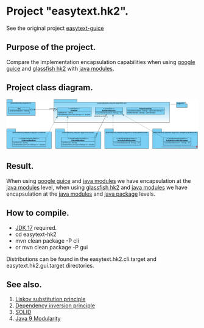 # Project "easytext.hk2".
See the original project [easytext-guice](https://github.com/java9-modularity/easytext-guice)
## Purpose of the project.
Compare the implementation encapsulation capabilities when using [google guice](https://github.com/google/guice) and [glassfish hk2](https://eclipse-ee4j.github.io/glassfish-hk2/) with [java modules](https://www.oracle.com/corporate/features/understanding-java-9-modules.html).
## Project class diagram.
![class diagram](easytext.png)
## Result.
When using [google guice](https://github.com/google/guice) and [java modules](https://www.oracle.com/corporate/features/understanding-java-9-modules.html) we have encapsulation at the [java modules](https://javamodularity.com/) level, when using [glassfish hk2](https://eclipse-ee4j.github.io/glassfish-hk2/) and [java modules](https://www.oracle.com/corporate/features/understanding-java-9-modules.html) we have encapsulation at the [java modules](https://www.oracle.com/corporate/features/understanding-java-9-modules.html) and [java package](https://en.wikipedia.org/wiki/Java_package) levels.
## How to compile.
* [JDK 17](https://adoptium.net/) required.
* cd easytext-hk2
* mvn clean package -P cli
* or mvn clean package -P gui

Distributions can be found in the easytext.hk2.cli.target and easytext.hk2.gui.target directories.

## See also.
1. [Liskov substitution principle](https://en.wikipedia.org/wiki/Liskov_substitution_principle)
2. [Dependency inversion principle](https://en.wikipedia.org/wiki/Dependency_inversion_principle)
3. [SOLID](https://en.wikipedia.org/wiki/SOLID)
4. [Java 9 Modularity](https://javamodularity.com/)